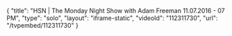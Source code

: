 {
    "title": "HSN | The Monday Night Show with Adam Freeman 11.07.2016 - 07 PM",
    "type": "solo",
    "layout": "iframe-static",
    "videoId": "112311730",
    "url": "\/tvpembed\/112311730"
}